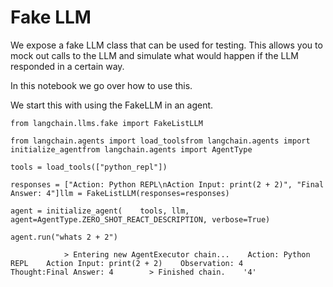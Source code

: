 Fake LLM
========

We expose a fake LLM class that can be used for testing. This allows you to mock out calls to the LLM and simulate what would happen if the LLM responded in a certain way.

In this notebook we go over how to use this.

We start this with using the FakeLLM in an agent.

    from langchain.llms.fake import FakeListLLM

    from langchain.agents import load_toolsfrom langchain.agents import initialize_agentfrom langchain.agents import AgentType

    tools = load_tools(["python_repl"])

    responses = ["Action: Python REPL\nAction Input: print(2 + 2)", "Final Answer: 4"]llm = FakeListLLM(responses=responses)

    agent = initialize_agent(    tools, llm, agent=AgentType.ZERO_SHOT_REACT_DESCRIPTION, verbose=True)

    agent.run("whats 2 + 2")

                > Entering new AgentExecutor chain...    Action: Python REPL    Action Input: print(2 + 2)    Observation: 4        Thought:Final Answer: 4        > Finished chain.    '4'